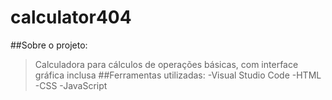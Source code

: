 # calculator404 
##Sobre o projeto:
>Calculadora para cálculos de operações básicas, com interface gráfica inclusa
##Ferramentas utilizadas:
-Visual Studio Code
-HTML
-CSS
-JavaScript
